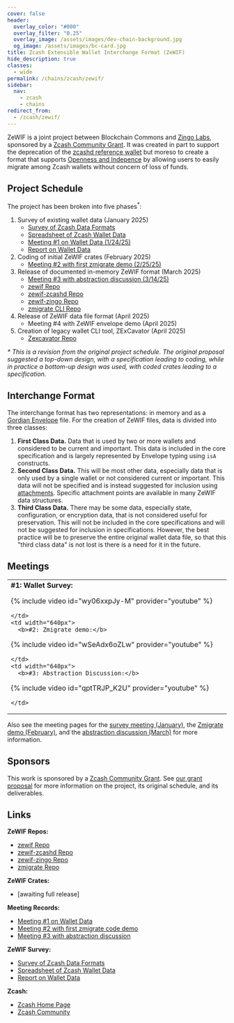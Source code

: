 ```yaml
---
cover: false
header:
  overlay_color: "#000"
  overlay_filter: "0.25"
  overlay_image: /assets/images/dev-chain-background.jpg
  og_image: /assets/images/bc-card.jpg
title: Zcash Extensible Wallet Interchange Format (ZeWIF)
hide_description: true
classes:
  - wide
permalink: /chains/zcash/zewif/
sidebar:
  nav:
    - zcash
    - chains
redirect_from:
  - /zcash/zewif/
---
```


ZeWIF is a joint project between Blockchain Commons and [Zingo Labs](https://zingolabs.org/), sponsored by a [Zcash Community Grant](https://zcashcommunitygrants.org/). It was created in part to support the deprecation of the [zcashd reference wallet](https://z.cash/ecosystem/zcashd/) but moreso to create a format that supports [Openness and Indepence](https://developer.blockchaincommons.com/principles/) by allowing users to easily migrate among Zcash wallets without concern of loss of funds.

## Project Schedule

The project has been broken into five phases<sup>*</sup>:

1. Survey of existing wallet data (January 2025)
   * [Survey of Zcash Data Formats](https://github.com/dorianvp/zcash-wallet-formats/tree/master)
   * [Spreadsheet of Zcash Wallet Data](https://docs.google.com/spreadsheets/d/1MdahX4igppx7a4BdrcO5TGB2-mO1EtXrlKssypfEHUQ/)
   * [Meeting #1 on Wallet Data (1/24/25)](/chains/zcash/zewif/meeting1/)
   * [Report on Wallet Data](/chains/zcash/zewif/report1/)
2. Coding of initial ZeWIF crates (February 2025)
    * [Meeting #2 with first zmigrate demo (2/25/25)](https://www.youtube.com/watch?v=wSeAdx6oZLw)
3. Release of documented in-memory ZeWIF format (March 2025)
    * [Meeting #3 with abstraction discussion (3/14/25)](https://www.youtube.com/watch?v=qptTRJP_K2U)
    * [zewif Repo](https://github.com/BlockchainCommons/zewif)
    * [zewif-zcashd Repo](https://github.com/BlockchainCommons/zewif-zcashd)
    * [zewif-zingo Repo](https://github.com/BlockchainCommons/zewif-zingo)
    * [zmigrate CLI Repo](https://github.com/BlockchainCommons/zmigrate)
4. Release of ZeWIF data file format (April 2025)
    * Meeting #4 with ZeWIF envelope demo (April 2025)
5. Creation of legacy wallet CLI tool, ZExCavator (April 2025)
    * [Zexcavator Repo](https://github.com/zingolabs/zexcavator)

<i>* This is a revision from the original project schedule. The original proposal suggested a top-down design, with a specification leading to coding, while in practice a bottom-up design was used, with coded crates leading to a specification.</I>

## Interchange Format

The interchange format has two representations: in memory and as a [Gordian Envelope](/envelope/) file. For the creation of ZeWIF files, data is divided into three classes:

1. **First Class Data.** Data that is used by two or more wallets and considered to be current and important. This data is included in the core specification and is largely represented by Envelope typing using `isA` constructs.
2. **Second Class Data.** This will be most other data, especially data that is only used by a single wallet or not considered current or important. This data will not be specified and is instead suggested for inclusion using [attachments](https://github.com/BlockchainCommons/Research/blob/master/papers/bcr-2023-006-envelope-attachment.md). Specific attachment points are available in many ZeWIF data structures.
3. **Third Class Data.** There may be some data, especially state, configuration, or encryption data, that is not considered useful for preservation. This will not be included in the core specifications and will not be suggested for inclusion in specifications. However, the best practice will be to preserve the entire original wallet data file, so that this "third class data" is not lost is there is a need for it in the future.

## Meetings

<table width="100%">
  <tr>
    <td width="640px">
      <b>#1: Wallet Survey:</b>

{% include video id="wy06xxpJy-M" provider="youtube" %}

    </td>
    <td width="640px">
      <b>#2: Zmigrate demo:</b>

{% include video id="wSeAdx6oZLw" provider="youtube" %}

    </td>
    <td width="640px">
      <b>#3: Abstraction Discussion:</b>

{% include video id="qptTRJP_K2U" provider="youtube" %}

    </td>
  </tr>
</table>

Also see the meeting pages for the [survey meeting (January)](/chains/zcash/zewif/meeting1/), the [Zmigrate demo (February)](/chains/zcash/zewif/meeting2/), and the [abstraction discussion (March)](/chains/zcash/zewif/meeting3/) for more information.


## Sponsors

This work is sponsored by a [Zcash Community Grant](https://zcashcommunitygrants.org/). See [our grant proposal](https://github.com/ZcashCommunityGrants/zcashcommunitygrants/issues/3) for more information on the project, its original schedule, and its deliverables.

## Links

**ZeWIF Repos:**
* [zewif Repo](https://github.com/BlockchainCommons/zewif)
* [zewif-zcashd Repo](https://github.com/BlockchainCommons/zewif-zcashd)
* [zewif-zingo Repo](https://github.com/BlockchainCommons/zewif-zingo)
* [zmigrate Repo](https://github.com/BlockchainCommons/zmigrate)

**ZeWIF Crates:**
* [awaiting full release]

**Meeting Records:**
* [Meeting #1 on Wallet Data](/chains/zcash/zewif/meeting1/)
* [Meeting #2 with first zmigrate code demo](https://www.youtube.com/watch?v=wSeAdx6oZLw)
* [Meeting #3 with abstraction discussion](https://www.youtube.com/watch?v=qptTRJP_K2U)

**ZeWIF Survey:**
* [Survey of Zcash Data Formats](https://github.com/dorianvp/zcash-wallet-formats/tree/master)
* [Spreadsheet of Zcash Wallet Data](https://docs.google.com/spreadsheets/d/1MdahX4igppx7a4BdrcO5TGB2-mO1EtXrlKssypfEHUQ/)
* [Report on Wallet Data](/chains/zcash/zewif/report1/)

**Zcash:**
* [Zcash Home Page](https://z.cash/)
* [Zcash Community](https://z.cash/community-hub/)
